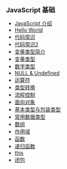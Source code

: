 
**<font size="4">JavaScript 基础</font>**
* [JavaScript 介绍](/introduces.md)
* [Hello World](/helloworld.md)
* [代码常识](/common-scene1.md)
* [代码常识2](/common-scene2.md)
* [变量类型简介](/datatype.md)
* [变量类型](/stringboolean.md)
* [数字类型](/number.md)
* [NULL & Undefined](/nullundefined.md)
* [运算符](/operator.md)
* [类型转换](/datatypeconvert.md)
* [流程控制](/logic.md)
* [面向对象](/object.md)
* [基本类型与包装类型](/basictypecompare.md)
* [常用数据类型](/mostusedtypes.md)
* [数组](/arrays.md)
* [作用域](/scope.md)
* [函数](/functions.md)
* [递归函数](/recursion.md)
* [this](/this.md)
* [闭包](/closure.md)
<!-- * 
* [字体标签和超链接](/link.md)
* [图片标签](/img.md)
* [常用标签](/htmltags.md)  


**<font size="4">HTML5 进阶</font>**
* [HTML5详解](/html5.md)
* [HTML5详解（二）](/html5-2.md)
* [HTML5详解（三）](/html5-3.md)
* [HTML回顾](/html-review.md)

**<font size="4">看看学会了多少</font>**
* [问题](/question.md)
* [习题](/test1.md) -->
